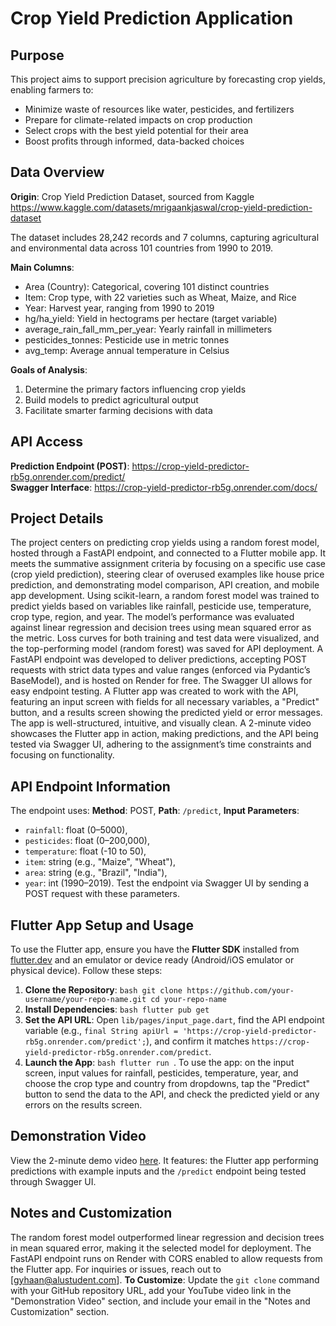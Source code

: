 # Crop Yield Prediction Application

## Purpose

This project aims to support precision agriculture by forecasting crop yields, enabling farmers to:

- Minimize waste of resources like water, pesticides, and fertilizers
- Prepare for climate-related impacts on crop production
- Select crops with the best yield potential for their area
- Boost profits through informed, data-backed choices

## Data Overview

**Origin**: Crop Yield Prediction Dataset, sourced from Kaggle  
https://www.kaggle.com/datasets/mrigaankjaswal/crop-yield-prediction-dataset

The dataset includes 28,242 records and 7 columns, capturing agricultural and environmental data across 101 countries from 1990 to 2019.

**Main Columns**:

- Area (Country): Categorical, covering 101 distinct countries
- Item: Crop type, with 22 varieties such as Wheat, Maize, and Rice
- Year: Harvest year, ranging from 1990 to 2019
- hg/ha_yield: Yield in hectograms per hectare (target variable)
- average_rain_fall_mm_per_year: Yearly rainfall in millimeters
- pesticides_tonnes: Pesticide use in metric tonnes
- avg_temp: Average annual temperature in Celsius

**Goals of Analysis**:

1. Determine the primary factors influencing crop yields
2. Build models to predict agricultural output
3. Facilitate smarter farming decisions with data

## API Access

**Prediction Endpoint (POST)**: https://crop-yield-predictor-rb5g.onrender.com/predict/  
**Swagger Interface**: https://crop-yield-predictor-rb5g.onrender.com/docs/

## Project Details

The project centers on predicting crop yields using a random forest model, hosted through a FastAPI endpoint, and connected to a Flutter mobile app. It meets the summative assignment criteria by focusing on a specific use case (crop yield prediction), steering clear of overused examples like house price prediction, and demonstrating model comparison, API creation, and mobile app development. Using scikit-learn, a random forest model was trained to predict yields based on variables like rainfall, pesticide use, temperature, crop type, region, and year. The model’s performance was evaluated against linear regression and decision trees using mean squared error as the metric. Loss curves for both training and test data were visualized, and the top-performing model (random forest) was saved for API deployment. A FastAPI endpoint was developed to deliver predictions, accepting POST requests with strict data types and value ranges (enforced via Pydantic’s BaseModel), and is hosted on Render for free. The Swagger UI allows for easy endpoint testing. A Flutter app was created to work with the API, featuring an input screen with fields for all necessary variables, a "Predict" button, and a results screen showing the predicted yield or error messages. The app is well-structured, intuitive, and visually clean. A 2-minute video showcases the Flutter app in action, making predictions, and the API being tested via Swagger UI, adhering to the assignment’s time constraints and focusing on functionality.

## API Endpoint Information

The endpoint uses:
**Method**: POST,
**Path**: `/predict`,
**Input Parameters**:

- `rainfall`: float (0–5000),
- `pesticides`: float (0–200,000),
- `temperature`: float (-10 to 50),
- `item`: string (e.g., "Maize", "Wheat"),
- `area`: string (e.g., "Brazil", "India"),
- `year`: int (1990–2019). Test the endpoint via Swagger UI by sending a POST request with these parameters.

## Flutter App Setup and Usage

To use the Flutter app, ensure you have the **Flutter SDK** installed from [flutter.dev](https://flutter.dev/docs/get-started/install) and an emulator or device ready (Android/iOS emulator or physical device). Follow these steps:

1. **Clone the Repository**: `bash git clone https://github.com/your-username/your-repo-name.git cd your-repo-name `
2. **Install Dependencies**: `bash flutter pub get `
3. **Set the API URL**: Open `lib/pages/input_page.dart`, find the API endpoint variable (e.g., `final String apiUrl = 'https://crop-yield-predictor-rb5g.onrender.com/predict';`), and confirm it matches `https://crop-yield-predictor-rb5g.onrender.com/predict`.
4. **Launch the App**: `bash flutter run `. To use the app: on the input screen, input values for rainfall, pesticides, temperature, year, and choose the crop type and country from dropdowns, tap the "Predict" button to send the data to the API, and check the predicted yield or any errors on the results screen.

## Demonstration Video

View the 2-minute demo video [here](https://www.youtube.com/your-video-link). It features: the Flutter app performing predictions with example inputs and the `/predict` endpoint being tested through Swagger UI.

## Notes and Customization

The random forest model outperformed linear regression and decision trees in mean squared error, making it the selected model for deployment. The FastAPI endpoint runs on Render with CORS enabled to allow requests from the Flutter app. For inquiries or issues, reach out to [gyhaan@alustudent.com]. **To Customize**: Update the `git clone` command with your GitHub repository URL, add your YouTube video link in the "Demonstration Video" section, and include your email in the "Notes and Customization" section.
